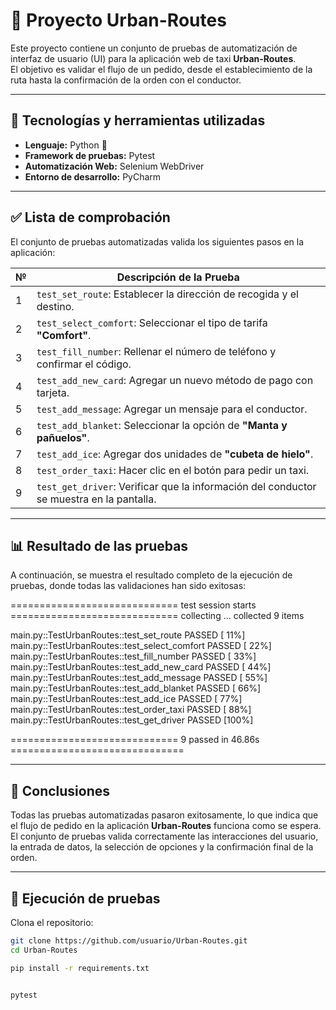 # 🚕 Proyecto Urban-Routes  

Este proyecto contiene un conjunto de pruebas de automatización de interfaz de usuario (UI) para la aplicación web de taxi **Urban-Routes**.  
El objetivo es validar el flujo de un pedido, desde el establecimiento de la ruta hasta la confirmación de la orden con el conductor.  

---

## 📌 Tecnologías y herramientas utilizadas  

- **Lenguaje:** Python 🐍  
- **Framework de pruebas:** Pytest  
- **Automatización Web:** Selenium WebDriver  
- **Entorno de desarrollo:** PyCharm  

---

## ✅ Lista de comprobación  

El conjunto de pruebas automatizadas valida los siguientes pasos en la aplicación:  

| № | Descripción de la Prueba |
|---|---------------------------|
| 1 | `test_set_route`: Establecer la dirección de recogida y el destino. |
| 2 | `test_select_comfort`: Seleccionar el tipo de tarifa **"Comfort"**. |
| 3 | `test_fill_number`: Rellenar el número de teléfono y confirmar el código. |
| 4 | `test_add_new_card`: Agregar un nuevo método de pago con tarjeta. |
| 5 | `test_add_message`: Agregar un mensaje para el conductor. |
| 6 | `test_add_blanket`: Seleccionar la opción de **"Manta y pañuelos"**. |
| 7 | `test_add_ice`: Agregar dos unidades de **"cubeta de hielo"**. |
| 8 | `test_order_taxi`: Hacer clic en el botón para pedir un taxi. |
| 9 | `test_get_driver`: Verificar que la información del conductor se muestra en la pantalla. |

---

## 📊 Resultado de las pruebas  

A continuación, se muestra el resultado completo de la ejecución de pruebas, donde todas las validaciones han sido exitosas:  

============================= test session starts =============================
collecting ... collected 9 items

main.py::TestUrbanRoutes::test_set_route PASSED [ 11%]
main.py::TestUrbanRoutes::test_select_comfort PASSED [ 22%]
main.py::TestUrbanRoutes::test_fill_number PASSED [ 33%]
main.py::TestUrbanRoutes::test_add_new_card PASSED [ 44%]
main.py::TestUrbanRoutes::test_add_message PASSED [ 55%]
main.py::TestUrbanRoutes::test_add_blanket PASSED [ 66%]
main.py::TestUrbanRoutes::test_add_ice PASSED [ 77%]
main.py::TestUrbanRoutes::test_order_taxi PASSED [ 88%]
main.py::TestUrbanRoutes::test_get_driver PASSED [100%]

============================= 9 passed in 46.86s ==============================



---

## 🎉 Conclusiones

Todas las pruebas automatizadas pasaron exitosamente, lo que indica que el flujo de pedido en la aplicación **Urban-Routes** funciona como se espera.
El conjunto de pruebas valida correctamente las interacciones del usuario, la entrada de datos, la selección de opciones y la confirmación final de la orden.

---

## 🚀 Ejecución de pruebas

Clona el repositorio:

```bash
git clone https://github.com/usuario/Urban-Routes.git
cd Urban-Routes

pip install -r requirements.txt


pytest

